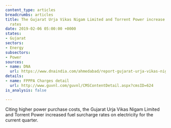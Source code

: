 ```yaml
---
content_type: articles
breadcrumbs: articles
title: The Gujarat Urja Vikas Nigam Limited and Torrent Power increase fuel surcharge
  rates
date: 2019-02-06 05:00:00 +0000
states:
- Gujarat
sectors:
- Energy
subsectors:
- Power
sources:
- name: DNA
  url: https://www.dnaindia.com/ahmedabad/report-gujarat-urja-vikas-nigam-torrent-power-hike-fuel-surcharge-2715064
details:
- name: FPPPA Charges detail
  url: http://www.guvnl.com/guvnl/CMSContentDetail.aspx?cmsID=624
is_analysis: false

---
```

Citing higher power purchase costs, the Gujarat Urja Vikas Nigam Limited and Torrent Power increased fuel surcharge rates on electricity for the current quarter.
